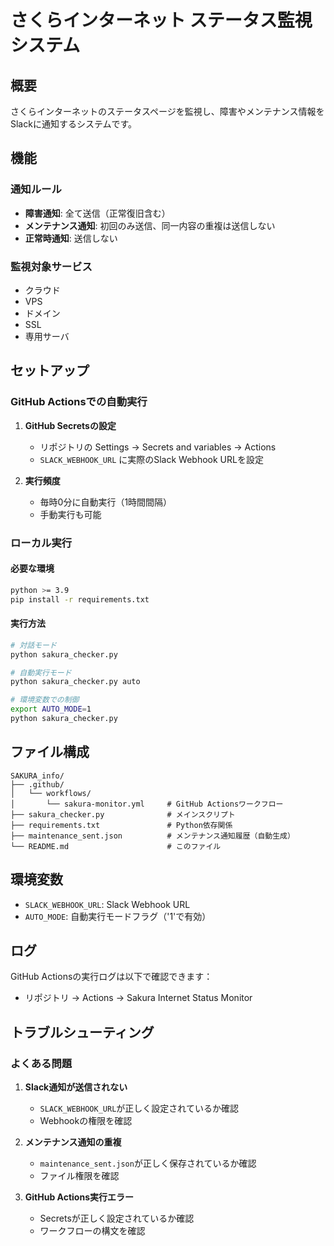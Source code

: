 # さくらインターネット ステータス監視システム

## 概要

さくらインターネットのステータスページを監視し、障害やメンテナンス情報をSlackに通知するシステムです。

## 機能

### 通知ルール
- **障害通知**: 全て送信（正常復旧含む）
- **メンテナンス通知**: 初回のみ送信、同一内容の重複は送信しない
- **正常時通知**: 送信しない

### 監視対象サービス
- クラウド
- VPS
- ドメイン
- SSL
- 専用サーバ

## セットアップ

### GitHub Actionsでの自動実行

1. **GitHub Secretsの設定**
   - リポジトリの Settings → Secrets and variables → Actions
   - `SLACK_WEBHOOK_URL` に実際のSlack Webhook URLを設定

2. **実行頻度**
   - 毎時0分に自動実行（1時間間隔）
   - 手動実行も可能

### ローカル実行

#### 必要な環境
```bash
python >= 3.9
pip install -r requirements.txt
```

#### 実行方法
```bash
# 対話モード
python sakura_checker.py

# 自動実行モード
python sakura_checker.py auto

# 環境変数での制御
export AUTO_MODE=1
python sakura_checker.py
```

## ファイル構成

```
SAKURA_info/
├── .github/
│   └── workflows/
│       └── sakura-monitor.yml     # GitHub Actionsワークフロー
├── sakura_checker.py              # メインスクリプト
├── requirements.txt               # Python依存関係
├── maintenance_sent.json          # メンテナンス通知履歴（自動生成）
└── README.md                      # このファイル
```

## 環境変数

- `SLACK_WEBHOOK_URL`: Slack Webhook URL
- `AUTO_MODE`: 自動実行モードフラグ（'1'で有効）

## ログ

GitHub Actionsの実行ログは以下で確認できます：
- リポジトリ → Actions → Sakura Internet Status Monitor

## トラブルシューティング

### よくある問題

1. **Slack通知が送信されない**
   - `SLACK_WEBHOOK_URL`が正しく設定されているか確認
   - Webhookの権限を確認

2. **メンテナンス通知の重複**
   - `maintenance_sent.json`が正しく保存されているか確認
   - ファイル権限を確認

3. **GitHub Actions実行エラー**
   - Secretsが正しく設定されているか確認
   - ワークフローの構文を確認